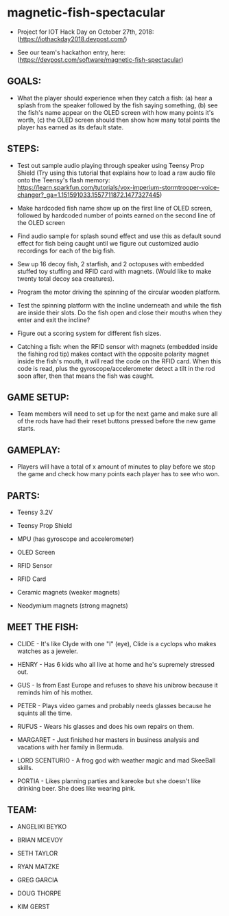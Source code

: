 # magnetic-fish-spectacular

* Project for IOT Hack Day on October 27th, 2018: (https://iothackday2018.devpost.com/)

* See our team's hackathon entry, here: (https://devpost.com/software/magnetic-fish-spectacular)

<h2>GOALS:</h2>

* What the player should experience when they catch a fish: (a) hear a splash from the speaker followed by the fish saying something, (b) see the fish's name appear on the OLED screen with how many points it's worth, (c) the OLED screen should then show how many total points the player has earned as its default state.

<h2>STEPS:</h2>

* Test out sample audio playing through speaker using Teensy Prop Shield (Try using this tutorial that explains how to load a raw audio file onto the Teensy's flash memory: https://learn.sparkfun.com/tutorials/vox-imperium-stormtrooper-voice-changer?_ga=1.151591033.1557711872.1477327445)

* Make hardcoded fish name show up on the first line of OLED screen, followed by hardcoded number of points earned on the second line of the OLED screen

* Find audio sample for splash sound effect and use this as default sound effect for fish being caught until we figure out customized audio recordings for each of the big fish.

* Sew up 16 decoy fish, 2 starfish, and 2 octopuses with embedded stuffed toy stuffing and RFID card with magnets. (Would like to make twenty total decoy sea creatures).

* Program the motor driving the spinning of the circular wooden platform.

* Test the spinning platform with the incline underneath and while the fish are inside their slots. Do the fish open and close their mouths when they enter and exit the incline?

* Figure out a scoring system for different fish sizes.

* Catching a fish: when the RFID sensor with magnets (embedded inside the fishing rod tip) makes contact with the opposite polarity magnet inside the fish's mouth, it will read the code on the RFID card. When this code is read, plus the gyroscope/accelerometer detect a tilt in the rod soon after, then that means the fish was caught.

<h2>GAME SETUP:</h2>

* Team members will need to set up for the next game and make sure all of the rods have had their reset buttons pressed before the new game starts.

<h2>GAMEPLAY:</h2>

* Players will have a total of x amount of minutes to play before we stop the game and check how many points each player has to see who won. 

<h2>PARTS:</h2>

* Teensy 3.2V

* Teensy Prop Shield

* MPU (has gyroscope and accelerometer)

* OLED Screen

* RFID Sensor

* RFID Card

* Ceramic magnets (weaker magnets)

* Neodymium magnets (strong magnets)

<h2>MEET THE FISH:</h2>

* CLIDE - It's like Clyde with one "I" (eye), Clide is a cyclops who makes watches as a jeweler.

* HENRY - Has 6 kids who all live at home and he's supremely stressed out.

* GUS - Is from East Europe and refuses to shave his unibrow because it reminds him of his mother.

* PETER - Plays video games and probably needs glasses because he squints all the time.

* RUFUS - Wears his glasses and does his own repairs on them.

* MARGARET - Just finished her masters in business analysis and vacations with her family in Bermuda.

* LORD SCENTURIO - A frog god with weather magic and mad SkeeBall skills.

* PORTIA - Likes planning parties and kareoke but she doesn't like drinking beer. She does like wearing pink.

<h2>TEAM:</h2>

* ANGELIKI BEYKO

* BRIAN MCEVOY

* SETH TAYLOR

* RYAN MATZKE

* GREG GARCIA

* DOUG THORPE

* KIM GERST
